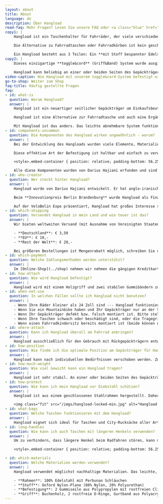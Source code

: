 ```yaml
---
layout: about
title: About
language: de
description: Über Hangload
read-faq: Mehr Fragen? Lesen Sie unsere FAQ oder <a class="blue" href="../contact">kontaktieren Sie uns!</a>
copy1: |
    Hangload ist ein Taschenhalter für Fahrräder, der viele verschiedene Arten von Taschen einfach und sicher tragen kann. Für mehr Freiheit, Flexibilität und Komfort! 

    Die Alternative zu Fahrradtaschen oder Fahrradkörben ist kein geschlossener Behälter, sondern funktioniert wie ein zusätzlicher seitlicher Gepäckträger. Das eröffnet ungeahnte Möglichkeiten für den Transport großer, sperriger oder ungewöhnlicher Lasten auf dem Rad. Hangload trägt auch sehr große Taschen.

    Ein Hangload besteht aus 3 Teilen: Ein **mit Stoff bespannter Edelstahlrahmen (1)** wird befestigt mit **elastischen Bändern (2)**. Seitlich am Gepäckträger angebracht, hält der Rahmen Abstand zu Kette, Speichen und Pedalen. Ein stabiler **Holzgriff mit Band (3)** dient zum Anhängen von Taschen verschiedener Größe.
copy2: |
    Dieses einzigartige **toggle&cord** (Griff&Band) System wurde ausgiebig mit schweren Lasten getestet. Es ist sehr einfach, extrem robust und ideal geeignet für diese Anwendung (im Video sieht man, wie einfach es geht).
 
    Hangload kann beliebig an einer oder beiden Seiten des Gepäckträgers angebracht werden. Er ist die schlanke Alternative zu Fahrradtaschen oder Fahrradkörben.
video-caption: Wie Hangload mit unserem toggle&cord-System befestigt wird
go-to-shop: Weiter zum Shop
faq-title: Häufig gestellte Fragen
faq:
- id: what-is
  question: Warum Hangload?
  answer: |
    Hangload ist ein neuartiger seitlicher Gepäckträger um Einkaufsbeutel, Rucksäcke und andere Taschen verschiedener Größe mit dem Fahrrad zu transportieren.

    Hangload ist eine Alternative zur Fahrradtasche und auch eine Ergänzung dazu. Fahrradkörbe und Taschen sind nützlich, geben jedoch Form und Größe des Gepäcks vor und sind für größere oder sperrige Einkäufe oft zu unflexibel.

    Mit Hangload ist das anders. Das leichte abnehmbare System funktioniert mit Taschen jeder Art---oder sogar [Kästen](https://www.youtube.com/watch?v=kPxS3nGMboY). Dank Hangload wird jede Tasche zur Fahrradtasche!
- id: components-uncommon
  question: Die Komponenten des Hangload wirken ungewöhnlich - warum?
  answer: |
    Bei der Entwicklung des Hangloads wurden viele Elemente, Materialien und Komponenten getestet. Wahrscheinlich war es die Erfahrung mit Segelknoten, die den Erfinder auf die Idee zur Befestigung mittels einstellbarem Griff und flexiblen Gummibändern brachten. Diese lassen sich mittels eines simplen Knotens festziehen (einfacher als Schuhe binden!). Wir nennen dieses System **toggle&cord** (Griff & Band).

    Diese effektive Art der Befestigung ist haltbar und einfach zu verwenden (Montage ohne Werkzeug). Außerdem lassen sich mithilfe der Gummibänder die transportierten Taschen zusätzlich fixieren und so vor Diebstahl während der Fahrt schützen: die sogenannte Ariana Technik:

    <style>.embed-container { position: relative; padding-bottom: 56.25%; height: 0; overflow: hidden; max-width: 100%; } .embed-container iframe, .embed-container object, .embed-container embed { position: absolute; top: 0; left: 0; width: 100%; height: 100%; }</style><div class='embed-container'><iframe src='https://player.vimeo.com/video/177610351' frameborder='0' webkitAllowFullScreen mozallowfullscreen allowFullScreen></iframe></div>

    Alle diese Komponenten wurden von Darius Hajiani erfunden und sind einmalig für Hangload. 
- id: who-creator
  question: Wer steckt hinter Hangload?
  answer: |
    Hangload wurde von Darius Hajiani entwickelt. Er hat anglo-iranischen Wurzeln und lebt in Berlin. Da kam ihm die Idee zu Hangload nach einem Großeinkauf. Er fragte sich, warum es keinen einfachen Weg gibt, um auch größere Einkäufe flexibel per Fahrrad transportieren zu können. Nach intensiver Recherche und vielen Prototypen und Versuchen erfand er das Hangload-System. 

    Beim **Innovationpreis Berlin Brandenburg** wurde Hangload als Finalist ausgezeichnet und konnte erstes Interesse von Kunden, Medien und Partnern generieren.  

    Auf der VeloBelin Expo präsentiert, Hangload hat großes Interesse sowohl bei Privatkunden als auch bei Fahrradladen hervorgerufen.
- id: which-shipping
  question: Versendet Hangload in mein Land und wie teuer ist das?
  answer: |
    Wir bieten weltweiten Versand (mit Ausnahme von Vereinigten Staaten und Kanada) zu folgenden Preisen an:

    - **Deutschland**: € 3,50
    - **EU**: € 10,-
    - **Rest der Welt**: € 20,-

    Bei größeren Bestellungen ist Mengenrabatt möglich, schreiben Sie uns einfach eine Nachricht an [info@hangload.com](mailto:info@hangload.com).
- id: which-payment
  question: Welche Zahlungsmethoden werden unterstützt?
  answer: |
    Im [Online-Shop](../shop) nehmen wir nehmen die gängigen Kreditkarten, PayPal und Sofortüberweisung entgegen. Wenn Sie lieber per Überweisung (Vorauskasse) zahlen möchten, stellen Sie einfach eine Anfrage per [Bestellformular](../shop/order-form) und wir schicken Ihnen unsere Bankverbindung und Zahlungs-Details umgehend zu.
- id: how-attach
  question: Wie wird Hangload befestigt?
  answer: |
    Hangload wird mit einem Holzgriff und zwei stabilen Gummibändern zur Befestigung geliefert. Ihn am Fahrrad zu befestigen dauert weniger als eine Minute. Man braucht weder Werkzeug noch technische Kenntnisse dafür. Eine ausführliche gedruckte Anleitung wird mitgeliefert (hier als PDF). In dem Video [oben](#instructions-video) und in diesem <a href="/imgs/pdf/instructions-de.pdf" target="_blank">PDF</a> sieht man, wie Hangload installiert wird.
- id: when-not-use
  question: In welchen Fällen sollte ich Hangload nicht benutzen?
  answer: |
    - Wenn Ihre Räder kleiner als 24 Zoll sind --- Hangload funktioniert nur bei 24-Zoll oder gröβeren Rädern.
    - Wenn Sie ein Mountainbike haben und Ihr Gepäckträger nur an der Sitzstrebe befestigt ist und dadurch maximal 10 kg Tragfähigkeit hat. Hangload funktioniert nur bei Standard-Gepäckträgern, die auch an der Hinterachse befestigt sind und eine hohe Belastbarkeit haben.
    - Wenn Ihr Gepäckträger defekt bzw. falsch montiert ist. Bitte stellen Sie sicher, dass der Gepäckträger parallel zum Boden montiert ist.
    - Wenn Ihre Taschen schwach oder beschädigt sind, oder die Tragegriffe der Tasche nicht zur Hangload-Befestigung passen.
    - Wenn einen Fahrradkindersitz bereits montiert ist (beide können nicht gleichzeitig verwendet werden).
- id: where-attach
  question: Kann ich Hangload überall am Fahrrad anbringen?
  answer: |
    Hangload ausschließlich für den Gebrauch mit Rückgepäckträgern entworfen. Bitte nutzen Sie ihn nicht an Frontgepäckträgern oder Sattelgepäckträgern.
- id: how-position
  question: Wie finde ich die optimale Position am Gepäckträger für Hangload?
  answer: |
    Hangload kann nach individuellen Bedürfnissen verschoben werden. Zum Beispiel bevorzugen größere Menschen es, den Hangload weiter nach hinten zu schieben, damit er nicht mit den Füßen in Kontakt gerät.
- id: how-much-weight
  question: Wie viel Gewicht kann ein Hangload tragen?
  answer: |
    Hangload ist sehr stabil. An einer oder beiden Seiten des Gepäckträgers befestigt, kann es das maximale Gewicht, für das der Gepäckträger zugelassen ist, tragen. In der Regel sind dies ca. 25-30 kg. Vergewissern Sie sich bitte beim Hersteller Ihres Gepäckträgers über das zulässige Maximalgewicht. 
- id: how-protect
  question: Wie kann ich mein Hangload vor Diebstahl schützen?
  answer: |
    Hangload ist aus einem geschlossenen Stahlrahmen hergestellt. Daher lässt er sich leicht mittels Fahrradschloss sichern, das einfach beim Anschließen des Rads durch den Hangload gesteckt wird, wie hier unten gezeigt.

    <img class="fit" src="/imgs/hangload-locked-min.jpg" alt="Hangload locked">
- id: what-bags
  question: Welche Taschen funktionieren mit dem Hangload?
  answer: |
    Hangload eignet sich ideal für Taschen und City-Rucksäcke aller Art und Größe. Es funktioniert am besten mit Taschen mit einem weichen Griff.
- id: long-handles
  question: Wie kann ich auch Taschen mit längeren Henkeln verwenden?
  answer: |
    Um zu verhindern, dass längere Henkel beim Radfahren stören, kann man diese einmal um den Gepäckträger wickeln und dann mit dem Hangload verwenden. Wie das geht, wird in diesem Video erklärt:

    <style>.embed-container { position: relative; padding-bottom: 56.25%; height: 0; overflow: hidden; max-width: 100%; } .embed-container iframe, .embed-container object, .embed-container embed { position: absolute; top: 0; left: 0; width: 100%; height: 100%; }</style><div class='embed-container'><iframe src='https://player.vimeo.com/video/108349418' frameborder='0' webkitAllowFullScreen mozallowfullscreen allowFullScreen></iframe></div>

- id: which-materials
  question: Welche Materialien werden verwendet?
  answer: |
    Hangload verwendet möglichst nachhaltige Materialien. Das leichte, einfache Design spart Rohstoffe und Energie bei der Herstellung. Die von uns verwendet Materialen sind:

    - **Rahmen**: 100% Edelstahl mit Perbunan Schläuchen
    - **Stoff**: Oxford Nylon-Plane (80% Nylon, 20% Polyurethan)
    - **Befestigung**: 2 Gummiseile aus Polypropylen mit rostfreien Clips
    - **Griff**: Buchenholz, 2 rostfreie D-Ringe, Gurtband aus Polyacryl
---
```

